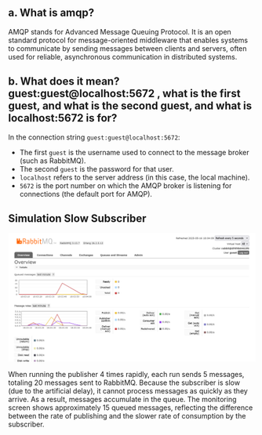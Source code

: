 ## a. What is amqp?

AMQP stands for Advanced Message Queuing Protocol. It is an open standard protocol for message-oriented middleware that enables systems to communicate by sending messages between clients and servers, often used for reliable, asynchronous communication in distributed systems.

## b. What does it mean? guest:guest@localhost:5672 , what is the first guest, and what is the second guest, and what is localhost:5672 is for?

In the connection string `guest:guest@localhost:5672`:

- The first `guest` is the username used to connect to the message broker (such as RabbitMQ).
- The second `guest` is the password for that user.
- `localhost` refers to the server address (in this case, the local machine).
- `5672` is the port number on which the AMQP broker is listening for connections (the default port for AMQP).

## Simulation Slow Subscriber

![Simulation slow subscriber](./screenshot-slow-subscriber.png)

When running the publisher 4 times rapidly, each run sends 5 messages, totaling 20 messages sent to RabbitMQ. Because the subscriber is slow (due to the artificial delay), it cannot process messages as quickly as they arrive. As a result, messages accumulate in the queue. The monitoring screen shows approximately 15 queued messages, reflecting the difference between the rate of publishing and the slower rate of consumption by the subscriber.
